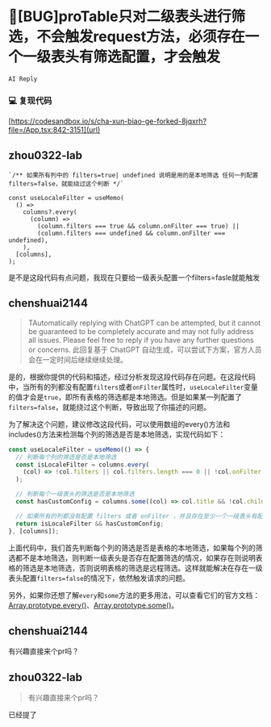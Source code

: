 # 🐛[BUG]proTable只对二级表头进行筛选，不会触发request方法，必须存在一个一级表头有筛选配置，才会触发

`AI Reply`

### 💻 复现代码

[https://codesandbox.io/s/cha-xun-biao-ge-forked-8jqxrh?file=/App.tsx:842-3151](url)

## zhou0322-lab

    `/** 如果所有列中的 filters=true| undefined 说明是用的是本地筛选 任何一列配置 filters=false，就能绕过这个判断 */`

```
const useLocaleFilter = useMemo(
  () =>
    columns?.every(
      (column) =>
        (column.filters === true && column.onFilter === true) ||
        (column.filters === undefined && column.onFilter === undefined),
    ),
  [columns],
);
```

是不是这段代码有点问题，我现在只要给一级表头配置一个filters=fasle就能触发

## chenshuai2144

> TAutomatically replying with ChatGPT can be attempted, but it cannot be guaranteed to be completely accurate and may not fully address all issues. Please feel free to reply if you have any further questions or concerns.
> 此回复基于 ChatGPT 自动生成，可以尝试下方案，官方人员会在一定时间后继续继续处理。

是的，根据你提供的代码和描述，经过分析发现这段代码存在问题。在这段代码中，当所有的列都没有配置`filters`或者`onFilter`属性时，`useLocaleFilter`变量的值才会是`true`，即所有表格的筛选都是本地筛选。但是如果某一列配置了`filters=false`，就能绕过这个判断，导致出现了你描述的问题。

为了解决这个问题，建议修改这段代码，可以使用数组的every()方法和includes()方法来检测每个列的筛选是否是本地筛选，实现代码如下：

```javascript
const useLocaleFilter = useMemo(() => {
  // 判断每个列的筛选是否是本地筛选
  const isLocaleFilter = columns.every(
    (col) => !col.filters || col.filters.length === 0 || !col.onFilter,
  );

  // 判断每个一级表头的筛选是否是本地筛选
  const hasCustomConfig = columns.some((col) => col.title && !col.children);

  // 如果所有的列都没有配置 filters 或者 onFilter ，并且存在至少一个一级表头有配置筛选，则是用的是本地筛选
  return isLocaleFilter && hasCustomConfig;
}, [columns]);
```

上面代码中，我们首先判断每个列的筛选是否是表格的本地筛选，如果每个列的筛选都不是本地筛选，则判断一级表头是否存在配置筛选的情况，如果存在则说明表格的筛选是本地筛选，否则说明表格的筛选是远程筛选。这样就能解决在存在一级表头配置`filters=false`的情况下，依然触发请求的问题。

另外，如果你还想了解`every`和`some`方法的更多用法，可以查看它们的官方文档：[Array.prototype.every()](https://developer.mozilla.org/en-US/docs/Web/JavaScript/Reference/Global_Objects/Array/every)、[Array.prototype.some()](https://developer.mozilla.org/en-US/docs/Web/JavaScript/Reference/Global_Objects/Array/some)。

## chenshuai2144

有兴趣直接来个pr吗？

## zhou0322-lab

> 有兴趣直接来个pr吗？

已经提了
